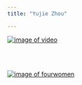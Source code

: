 ```yaml
---
title: "Yujie Zhou"

---
```


[![image of video](/images/moa23_video1.jpg)](https://yujiezhou.xyz/panoptic_segmentation/)

</br>
</br>




[![image of fourwomen](/images/4.jpg)](https://yujiezhou.xyz/four_women/)


